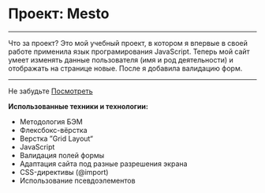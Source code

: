 # Проект: Mesto
___

Что за проект? Это мой учебный проект, в котором я впервые в своей работе применила язык програмирования JavaScript. Теперь мой сайт умеет изменять данные пользователя (имя и род деятельности) и отображать на странице новые. После я добавила валидацию форм.
___

Не забудьте [Посмотреть](https://alenanikitiina.github.io/mesto/ "Mesto")

__Использованные техники и технологии:__

* Методология БЭМ
* Флексбокс-вёрстка
* Верстка ”Grid Layout“
* JavaScript
* Валидация полей формы
* Адаптация сайта под разные разрешения экрана
* CSS-директивы (@import)
* Использование псевдоэлементов
